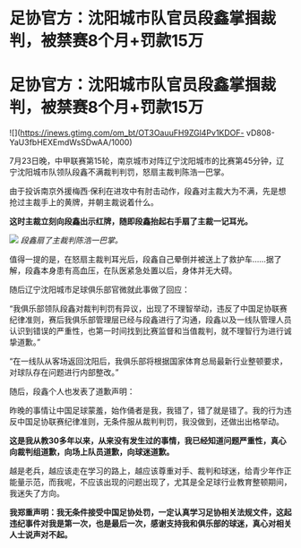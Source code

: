 # 足协官方：沈阳城市队官员段鑫掌掴裁判，被禁赛8个月+罚款15万

# 足协官方：沈阳城市队官员段鑫掌掴裁判，被禁赛8个月+罚款15万

![](https://inews.gtimg.com/om_bt/OT3OauuFH9ZGl4Pv1KDOF-
vD808-YaU3fbHEXEmdWsSDwAA/1000)

7月23日晚，中甲联赛第15轮，南京城市对阵辽宁沈阳城市的比赛第45分钟，辽宁沈阳城市队领队段鑫不满裁判判罚，怒扇主裁判陈浩一巴掌。

由于投诉南京外援梅西·保利在进攻中有肘击动作，段鑫对主裁大为不满，先是想抢过主裁手上的黄牌，并朝主裁说着什么。

**这时主裁立刻向段鑫出示红牌，随即段鑫抬起右手扇了主裁一记耳光。**

![](https://inews.gtimg.com/news_bt/GSy2eYExMsKWS0kpErFtFHlXjL4KVe9UvQantn4I1ZKK8AA/0)
_段鑫扇了主裁判陈浩一巴掌。_

值得一提的是，在怒扇主裁判耳光后，段鑫自己晕倒并被送上了救护车……据了解，段鑫本身患有高血压，在队医紧急处置以后，身体并无大碍。

随后辽宁沈阳城市足球俱乐部官微就此事做了回应：

“我俱乐部领队段鑫对裁判判罚有异议，出现了不理智举动，违反了中国足协联赛纪律准则，赛后我俱乐部管理层已经与段鑫进行了沟通，段鑫以及一线队管理人员认识到错误的严重性，也第一时间找到比赛监督和当值裁判，就不理智行为进行诚挚道歉。”

“在一线队从客场返回沈阳后，我俱乐部将根据国家体育总局最新行业整顿要求，对球队存在问题进行内部整改。”

随后，段鑫个人也发表了道歉声明：

昨晚的事情让中国足球蒙羞，始作俑者是我，我错了，错了就是错了。我的行为违反中国足协联赛纪律准则，无条件服从裁判判罚，我没做到，还做出出格举动。

**这是我从教30多年以来，从来没有发生过的事情，我已经知道问题严重性，真心向裁判组道歉，向场上队员道歉，向球迷道歉。**

越是老兵，越应该走在学习的路上，越应该尊重对手、裁判和球迷，给青少年作正能量示范，而我呢，不应该出现的问题出现了，尤其是全足球行业教育整顿期间，我迷失了方向。

**我郑重声明：我无条件接受中国足协处罚，一定认真学习足协相关法规文件，这起违纪事件对我是第一次，也是最后一次，感谢支持我和俱乐部的球迷，真心对相关人士说声对不起。**

